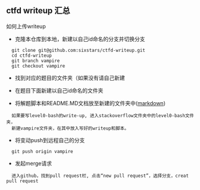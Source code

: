 ## ctfd writeup 汇总

如何上传writeup

- 克隆本仓库到本地，新建以自己id命名的分支并切换分支

```
  git clone git@github.com:sixstars/ctfd-writeup.git
  cd ctfd-writeup
  git branch vampire
  git checkout vampire
```

- 找到对应的题目的文件夹（如果没有请自己新建

- 在题目下面新建以自己id命名的文件夹
- 将解题脚本和README.MD文档放至新建的文件夹中([markdown](http://www.markdown.cn/))
```
  如果要写level0-bash的write-up, 进入stackoverflow文件夹中的level0-bash文件夹，
  新建vampire文件夹，在其中放入写好的writeup和脚本。
```
- 将变动push到远程自己的分支
```
  git push origin vampire
```
- 发起merge请求
```
  进入github，找到pull request栏, 点击“new pull request”，选择分支，creat pull request
```
